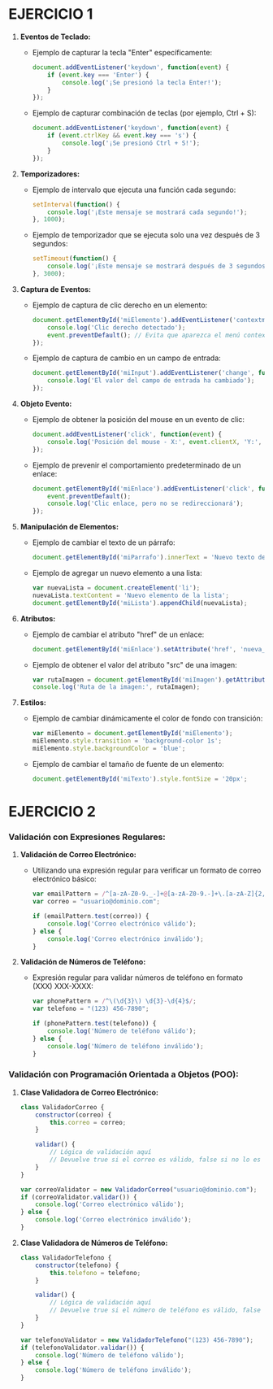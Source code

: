 # EJERCICIO 1

1. **Eventos de Teclado:**
   - Ejemplo de capturar la tecla "Enter" específicamente:
     ```javascript
     document.addEventListener('keydown', function(event) {
         if (event.key === 'Enter') {
             console.log('¡Se presionó la tecla Enter!');
         }
     });
     ```

   - Ejemplo de capturar combinación de teclas (por ejemplo, Ctrl + S):
     ```javascript
     document.addEventListener('keydown', function(event) {
         if (event.ctrlKey && event.key === 's') {
             console.log('¡Se presionó Ctrl + S!');
         }
     });
     ```

2. **Temporizadores:**
   - Ejemplo de intervalo que ejecuta una función cada segundo:
     ```javascript
     setInterval(function() {
         console.log('¡Este mensaje se mostrará cada segundo!');
     }, 1000);
     ```

   - Ejemplo de temporizador que se ejecuta solo una vez después de 3 segundos:
     ```javascript
     setTimeout(function() {
         console.log('¡Este mensaje se mostrará después de 3 segundos!');
     }, 3000);
     ```

3. **Captura de Eventos:**
   - Ejemplo de captura de clic derecho en un elemento:
     ```javascript
     document.getElementById('miElemento').addEventListener('contextmenu', function(event) {
         console.log('Clic derecho detectado');
         event.preventDefault(); // Evita que aparezca el menú contextual por defecto
     });
     ```

   - Ejemplo de captura de cambio en un campo de entrada:
     ```javascript
     document.getElementById('miInput').addEventListener('change', function() {
         console.log('El valor del campo de entrada ha cambiado');
     });
     ```

4. **Objeto Evento:**
   - Ejemplo de obtener la posición del mouse en un evento de clic:
     ```javascript
     document.addEventListener('click', function(event) {
         console.log('Posición del mouse - X:', event.clientX, 'Y:', event.clientY);
     });
     ```

   - Ejemplo de prevenir el comportamiento predeterminado de un enlace:
     ```javascript
     document.getElementById('miEnlace').addEventListener('click', function(event) {
         event.preventDefault();
         console.log('Clic enlace, pero no se redireccionará');
     });
     ```

5. **Manipulación de Elementos:**
   - Ejemplo de cambiar el texto de un párrafo:
     ```javascript
     document.getElementById('miParrafo').innerText = 'Nuevo texto del párrafo';
     ```

   - Ejemplo de agregar un nuevo elemento a una lista:
     ```javascript
     var nuevaLista = document.createElement('li');
     nuevaLista.textContent = 'Nuevo elemento de la lista';
     document.getElementById('miLista').appendChild(nuevaLista);
     ```

6. **Atributos:**
   - Ejemplo de cambiar el atributo "href" de un enlace:
     ```javascript
     document.getElementById('miEnlace').setAttribute('href', 'nueva_ruta.html');
     ```

   - Ejemplo de obtener el valor del atributo "src" de una imagen:
     ```javascript
     var rutaImagen = document.getElementById('miImagen').getAttribute('src');
     console.log('Ruta de la imagen:', rutaImagen);
     ```

7. **Estilos:**
   - Ejemplo de cambiar dinámicamente el color de fondo con transición:
     ```javascript
     var miElemento = document.getElementById('miElemento');
     miElemento.style.transition = 'background-color 1s';
     miElemento.style.backgroundColor = 'blue';
     ```

   - Ejemplo de cambiar el tamaño de fuente de un elemento:
     ```javascript
     document.getElementById('miTexto').style.fontSize = '20px';
     ```



# EJERCICIO 2

### Validación con Expresiones Regulares:

1. **Validación de Correo Electrónico:**
   - Utilizando una expresión regular para verificar un formato de correo electrónico básico:
     ```javascript
     var emailPattern = /^[a-zA-Z0-9._-]+@[a-zA-Z0-9.-]+\.[a-zA-Z]{2,4}$/;
     var correo = "usuario@dominio.com";
     
     if (emailPattern.test(correo)) {
         console.log('Correo electrónico válido');
     } else {
         console.log('Correo electrónico inválido');
     }
     ```

2. **Validación de Números de Teléfono:**
   - Expresión regular para validar números de teléfono en formato (XXX) XXX-XXXX:
     ```javascript
     var phonePattern = /^\(\d{3}\) \d{3}-\d{4}$/;
     var telefono = "(123) 456-7890";
     
     if (phonePattern.test(telefono)) {
         console.log('Número de teléfono válido');
     } else {
         console.log('Número de teléfono inválido');
     }
     ```

### Validación con Programación Orientada a Objetos (POO):

1. **Clase Validadora de Correo Electrónico:**
   ```javascript
   class ValidadorCorreo {
       constructor(correo) {
           this.correo = correo;
       }

       validar() {
           // Lógica de validación aquí
           // Devuelve true si el correo es válido, false si no lo es
       }
   }

   var correoValidator = new ValidadorCorreo("usuario@dominio.com");
   if (correoValidator.validar()) {
       console.log('Correo electrónico válido');
   } else {
       console.log('Correo electrónico inválido');
   }
   ```

2. **Clase Validadora de Números de Teléfono:**
   ```javascript
   class ValidadorTelefono {
       constructor(telefono) {
           this.telefono = telefono;
       }

       validar() {
           // Lógica de validación aquí
           // Devuelve true si el número de teléfono es válido, false si no lo es
       }
   }

   var telefonoValidator = new ValidadorTelefono("(123) 456-7890");
   if (telefonoValidator.validar()) {
       console.log('Número de teléfono válido');
   } else {
       console.log('Número de teléfono inválido');
   }
   ```

